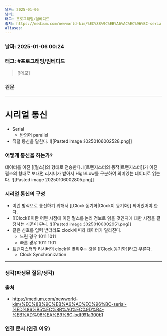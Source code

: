 ```yaml
---
날짜: 2025-01-06
넘버: 
태그: 프로그래밍/임베디드
출처: https://medium.com/newworld-kim/%EC%8B%9C%EB%A6%AC%EC%96%BC-serial-%ED%86%B5%EC%8B%A0%EC%9D%B4-%EB%AD%98%EA%B9%8C-bdf991a300b1
aliases:
---
```

### 날짜:  2025-01-06 00:24

### 태그: #프로그래밍/임베디드 

>[!메모]
>

### 원문
---
# 시리얼 통신
- Serial
	- 반의어 parallel
- 직렬 통신을 말한다.
![[Pasted image 20250106002528.png]]
### 어떻게 통신을 하는가?
데이터를 이진 [[펄스]]의 형태로 전송한다.
[[트랜지스터의 동작|트랜지스터]]가 이진 펄스의 형태로 보내면 리시버가 받아서 High/Low를 구분하여 의미있는 데이터로 읽는다.
![[Pasted image 20250106002805.png]]
### 시리얼 통신의 구성
- 이런 방식으로 통신하기 위해서 [[Clock 동기화|Clock이 동기화]] 되어있어야 한다.
- [[Clock]]이란 어떤 시점에 이진 펄스를 논리 정보로 읽을 것인지에 대한 시점을 결정하는 기준이 된다.
![[Pasted image 20250106002951.png]]
- 같은 신호를 입력 받더라도 clock에 따라 데이터가 달라진다.
	- 느린 경우 1011 1011
	- 빠른 경우 1011 1101
- 트랜지스터와 리시버의 clock을 맞춰주는 것을 [[Clock 동기화]]라고 부른다.
	- Clock Synchronization

---
### 생각(파생된 질문/생각)

### 출처
- https://medium.com/newworld-kim/%EC%8B%9C%EB%A6%AC%EC%96%BC-serial-%ED%86%B5%EC%8B%A0%EC%9D%B4-%EB%AD%98%EA%B9%8C-bdf991a300b1
### 연결 문서 (연결 이유)
